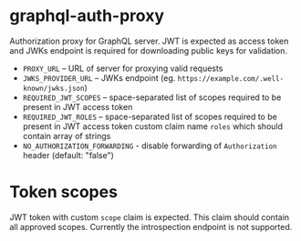 # graphql-auth-proxy

Authorization proxy for GraphQL server. JWT is expected as access token and JWKs endpoint is required for downloading public keys for validation.

- `PROXY_URL` – URL of server for proxying valid requests
- `JWKS_PROVIDER_URL` – JWKs endpoint (eg. `https://example.com/.well-known/jwks.json`)
- `REQUIRED_JWT_SCOPES` – space-separated list of scopes required to be present in JWT access token
- `REQUIRED_JWT_ROLES` – space-separated list of scopes required to be present in JWT access token custom claim name `roles` which should contain array of strings
- `NO_AUTHORIZATION_FORWARDING` - disable forwarding of `Authorization` header (default: "false")

# Token scopes

JWT token with custom `scope` claim is expected. This claim should contain all approved scopes.
Currently the introspection endpoint is not supported.
